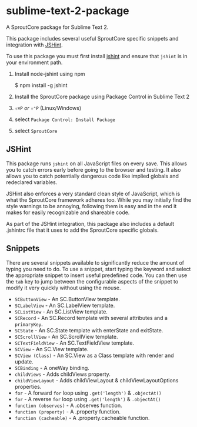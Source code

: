 sublime-text-2-package
======================

A SproutCore package for Sublime Text 2.

This package includes several useful SproutCore specific snippets and 
integration with [JSHint](http://www.jshint.com/).

To use this package you must first install [jshint](https://github.com/jshint/jshint) 
and ensure that `jshint` is in your environment path.

1. Install node-jshint using npm

    $ npm install -g jshint

1. Install the SproutCore package using Package Control in Sublime Text 2

  1. `⇧⌘P` *or* `⇧⌃P` (Linux/Windows)
  2. select `Package Control: Install Package`
  3. select `SproutCore`

## JSHint

This package runs `jshint` on all JavaScript files on every save.  This allows you 
to catch errors early before going to the browser and testing.  It also allows
you to catch potentially dangerous code like implied globals and redeclared
variables.

JSHint also enforces a very standard clean style of JavaScript, which is what
the SproutCore framework adheres too.  While you may initially find the style 
warnings to be annoying, following them is easy and in the end it makes for
easily recognizable and shareable code. 

As part of the JSHint integration, this package also includes a default 
.jshintrc file that it uses to add the SproutCore specific globals.

## Snippets

There are several snippets available to significantly reduce the amount of
typing you need to do.  To use a snippet, start typing the keyword and select
the appropriate snippet to insert useful predefined code.  You can then use
the `tab` key to jump between the configurable aspects of the snippet to 
modify it very quickly without using the mouse.

* `SCButtonView` - An SC.ButtonView template.
* `SCLabelView` - An SC.LabelView template.
* `SCListView` - An SC.ListView template.
* `SCRecord` - An SC.Record template with several attributes and a `primaryKey`.
* `SCState` - An SC.State template with enterState and exitState.
* `SCScrollView` - An SC.ScrollView template.
* `SCTextFieldView` - An SC.TextFieldView template.
* `SCView` - An SC.View template.
* `SCView (Class)` - An SC.View as a Class template with render and update.
* `SCBinding` - A oneWay binding. 
* `childViews` - Adds childViews property.
* `childViewLayout` - Adds childViewLayout & childViewLayoutOptions properties.
* `for` - A forward `for` loop using `.get('length')` & `.objectAt()`
* `for` - A reverse `for` loop using `.get('length')` & `.objectAt()`
* `function (observes)` - A .observes function.
* `function (property)` - A .property function.
* `function (cacheable)` - A .property.cacheable function.
